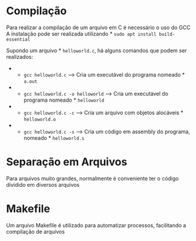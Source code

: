 # Compilação

Para realizar a compilação de um arquivo em C é necessário o uso do GCC
A instalação pode ser realizada utilizando * `sudo apt install build-essential`

Supondo um arquivo * `helloworld.c`, há alguns comandos que podem ser realizados:

- * `gcc helloworld.c` --> Cria um executável do programa nomeado * `a.out`
- * `gcc helloworld.c -o helloworld` --> Cria um executável do programa nomeado * `helloworld`
- * `gcc helloworld.c -c` --> Cria um arquivo com objetos alocáveis * `helloworld.o`
- * `gcc helloworld.c -s` --> Cria um código em assembly do programa, nomeado * `helloworld.s`

# Separação em Arquivos

Para arquivos muito grandes, normalmente é conveniente ter o código dividido em diversos arquivos


# Makefile

Um arquivo Makefile é utilizado para automatizar processos, facilitando a compilação de arquivos